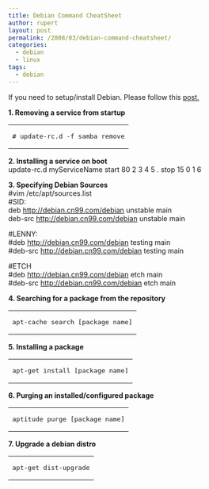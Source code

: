```yaml
---
title: Debian Command CheatSheet
author: rupert
layout: post
permalink: /2008/03/debian-command-cheatsheet/
categories:
  - debian
  - linux
tags:
  - debian
---
```

If you need to setup/install Debian. Please follow this [post.][1]

**1. Removing a service from startup**

<div class="wp_syntax">
  <table>
    <tr>
      <td class="code">
        <pre class="conf" style="font-family:monospace;"># update-rc.d -f samba remove</pre>
      </td>
    </tr>
  </table>
</div>

**2. Installing a service on boot**  
update-rc.d myServiceName start 80 2 3 4 5 . stop 15 0 1 6

**3. Specifying Debian Sources**  
#vim /etc/apt/sources.list  
#SID:  
deb http://debian.cn99.com/debian unstable main  
deb-src http://debian.cn99.com/debian unstable main

#LENNY:  
#deb http://debian.cn99.com/debian testing main  
#deb-src http://debian.cn99.com/debian testing main

#ETCH  
#deb http://debian.cn99.com/debian etch main  
#deb-src http://debian.cn99.com/debian etch main

**4. Searching for a package from the repository**

<div class="wp_syntax">
  <table>
    <tr>
      <td class="code">
        <pre class="conf" style="font-family:monospace;">apt-cache search [package name]</pre>
      </td>
    </tr>
  </table>
</div>

**5. Installing a package**

<div class="wp_syntax">
  <table>
    <tr>
      <td class="code">
        <pre class="conf" style="font-family:monospace;">apt-get install [package name]</pre>
      </td>
    </tr>
  </table>
</div>

**6. Purging an installed/configured package**

<div class="wp_syntax">
  <table>
    <tr>
      <td class="code">
        <pre class="conf" style="font-family:monospace;">aptitude purge [package name]</pre>
      </td>
    </tr>
  </table>
</div>

**7. Upgrade a debian distro**

<div class="wp_syntax">
  <table>
    <tr>
      <td class="code">
        <pre class="conf" style="font-family:monospace;">apt-get dist-upgrade</pre>
      </td>
    </tr>
  </table>
</div>

 [1]: /wordpress/index.php/2007/07/31/first-debian-howto/
